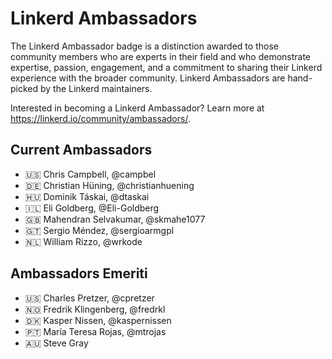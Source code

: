 # Linkerd Ambassadors

The Linkerd Ambassador badge is a distinction awarded to those community
members who are experts in their field and who demonstrate expertise, passion,
engagement, and a commitment to sharing their Linkerd experience with the
broader community. Linkerd Ambassadors are hand-picked by the Linkerd
maintainers.

Interested in becoming a Linkerd Ambassador? Learn more at
<https://linkerd.io/community/ambassadors/>.

## Current Ambassadors

- 🇺🇸 Chris Campbell, @campbel
- 🇩🇪 Christian Hüning, @christianhuening
- 🇭🇺 Dominik Táskai, @dtaskai
- 🇮🇱 Eli Goldberg, @Eli-Goldberg
- 🇬🇧 Mahendran Selvakumar, @skmahe1077
- 🇬🇹 Sergio Méndez, @sergioarmgpl
- 🇳🇱 William Rizzo, @wrkode

## Ambassadors Emeriti

- 🇺🇸 Charles Pretzer, @cpretzer
- 🇳🇴 Fredrik Klingenberg, @fredrkl
- 🇩🇰 Kasper Nissen, @kaspernissen
- 🇵🇹 María Teresa Rojas, @mtrojas
- 🇦🇺 Steve Gray

